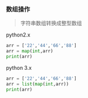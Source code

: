 ### 数组操作

> 字符串数组转换成整型数组

python2.x
```python
arr = ['22','44','66','88']
arr = map(int,arr)
print(arr)
```

python 3.x
```python
arr = ['22','44','66','88']
arr = list(map(int,arr))
print(arr)
```